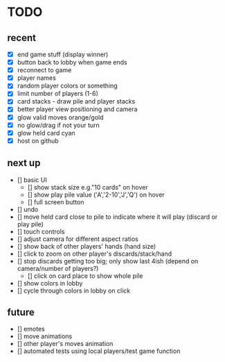 # TODO

## recent
- [x] end game stuff (display winner)
- [x] button back to lobby when game ends
- [x] reconnect to game
- [x] player names
- [x] random player colors or something
- [x] limit number of players (1-6)
- [x] card stacks - draw pile and player stacks
- [x] better player view positioning and camera
- [x] glow valid moves orange/gold
- [x] no glow/drag if not your turn
- [x] glow held card cyan
- [x] host on github

## next up
- [] basic UI
    - [] show stack size e.g."10 cards" on hover
    - [] show play pile value ('A','2-10','J','Q') on hover
    - [] full screen button
- [] undo
- [] move held card close to pile to indicate where it will play (discard or play pile)
- [] touch controls
- [] adjust camera for different aspect ratios
- [] show back of other players' hands (hand size)
- [] click to zoom on other player's discards/stack/hand
- [] stop discards getting too big; only show last 4ish (depend on camera/number of players?)
    - [] click on card place to show whole pile
- [] show colors in lobby
- [] cycle through colors in lobby on click

## future
- [] emotes
- [] move animations
- [] other player's moves animation
- [] automated tests using local players/test game function
